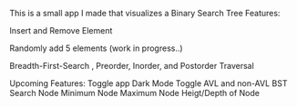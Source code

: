 This is a small app I made that visualizes a Binary Search Tree
Features:
  
  Insert and Remove Element
  
  Randomly add 5 elements (work in progress..)
  
  Breadth-First-Search , Preorder, Inorder, and Postorder Traversal

Upcoming Features:
  Toggle app Dark Mode
  Toggle AVL and non-AVL BST
  Search Node
  Minimum Node
  Maximum Node
  Heigt/Depth of Node
  
